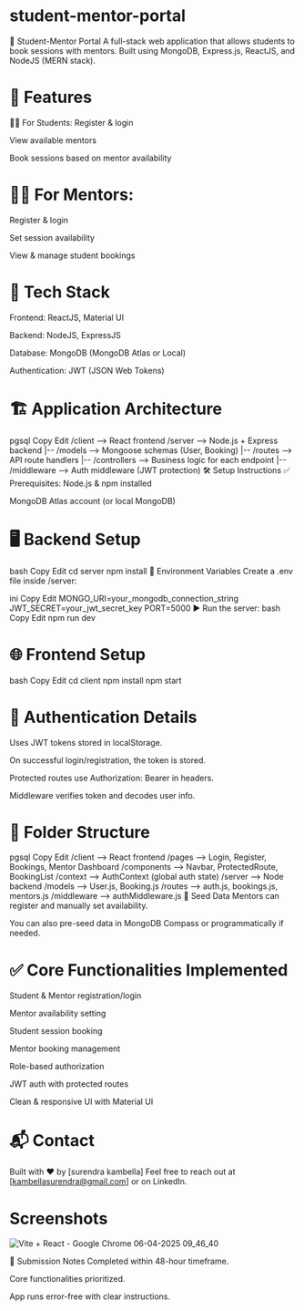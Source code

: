 # student-mentor-portal
📘 Student-Mentor Portal
A full-stack web application that allows students to book sessions with mentors. Built using MongoDB, Express.js, ReactJS, and NodeJS (MERN stack).

# 🚀 Features
👩‍🎓 For Students:
Register & login

View available mentors

Book sessions based on mentor availability

# 🧑‍🏫 For Mentors:
Register & login

Set session availability

View & manage student bookings

# 🧱 Tech Stack
Frontend: ReactJS, Material UI

Backend: NodeJS, ExpressJS

Database: MongoDB (MongoDB Atlas or Local)

Authentication: JWT (JSON Web Tokens)

# 🏗️ Application Architecture
pgsql
Copy
Edit
/client              --> React frontend
/server              --> Node.js + Express backend
  |-- /models        --> Mongoose schemas (User, Booking)
  |-- /routes        --> API route handlers
  |-- /controllers   --> Business logic for each endpoint
  |-- /middleware    --> Auth middleware (JWT protection)
🛠️ Setup Instructions
✅ Prerequisites:
Node.js & npm installed

MongoDB Atlas account (or local MongoDB)

# 🖥️ Backend Setup
bash
Copy
Edit
cd server
npm install
🔧 Environment Variables
Create a .env file inside /server:

ini
Copy
Edit
MONGO_URI=your_mongodb_connection_string
JWT_SECRET=your_jwt_secret_key
PORT=5000
▶️ Run the server:
bash
Copy
Edit
npm run dev
# 🌐 Frontend Setup
bash
Copy
Edit
cd client
npm install
npm start

# 🔐 Authentication Details
Uses JWT tokens stored in localStorage.

On successful login/registration, the token is stored.

Protected routes use Authorization: Bearer <token> in headers.

Middleware verifies token and decodes user info.

# 📁 Folder Structure
pgsql
Copy
Edit
/client              --> React frontend
  /pages             --> Login, Register, Bookings, Mentor Dashboard
  /components        --> Navbar, ProtectedRoute, BookingList
  /context           --> AuthContext (global auth state)
/server              --> Node backend
  /models            --> User.js, Booking.js
  /routes            --> auth.js, bookings.js, mentors.js
  /middleware        --> authMiddleware.js
🧪 Seed Data
Mentors can register and manually set availability.

You can also pre-seed data in MongoDB Compass or programmatically if needed.

# ✅ Core Functionalities Implemented
 Student & Mentor registration/login

 Mentor availability setting

 Student session booking

 Mentor booking management

 Role-based authorization

 JWT auth with protected routes

 Clean & responsive UI with Material UI
 


# 📬 Contact
Built with ❤️ by [surendra kambella]
Feel free to reach out at [kambellasurendra@gmail.com] or on LinkedIn.

# Screenshots
![Vite + React - Google Chrome 06-04-2025 09_46_40](https://github.com/user-attachments/assets/85e10e3e-97ba-4465-a173-a86cc14de72c)

📎 Submission Notes
Completed within 48-hour timeframe.

Core functionalities prioritized.

App runs error-free with clear instructions.

